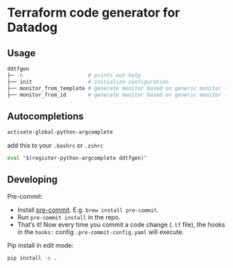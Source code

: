
# Terraform code generator for Datadog

## Usage

```bash
ddtfgen 
├─ -h                     # prints out help
├── init                  # initialize configuration
├── monitor_from_template # generate monitor based on generic monitor template
├── monitor_from_id       # generate monitor based on generic monitor template, but starts with existing monitor ID as input

```

## Autocompletions

```bash
activate-global-python-argcomplete
```

add this to your `.bashrc` or `.zshrc` 

```bash
eval "$(register-python-argcomplete ddtfgen)"
```

## Developing

Pre-commit:
   - Install [pre-commit](http://pre-commit.com/). E.g. `brew install pre-commit`.
   - Run `pre-commit install` in the repo.
   - That’s it! Now every time you commit a code change (`.tf` file), the hooks in the `hooks:` config `.pre-commit-config.yaml` will execute.

Pip install in edit mode:

```bash
pip install -e .
```

